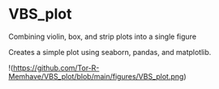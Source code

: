 # VBS_plot
Combining violin, box, and strip plots into a single figure

Creates a simple plot using seaborn, pandas, and matplotlib. 

!(https://github.com/Tor-R-Memhave/VBS_plot/blob/main/figures/VBS_plot.png)
